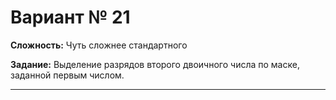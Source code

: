 # Вариант № 21
**Сложность:** Чуть сложнее cтандартного

**Задание:**  Выделение разрядов второго двоичного числа по маске, заданной первым числом.

---
